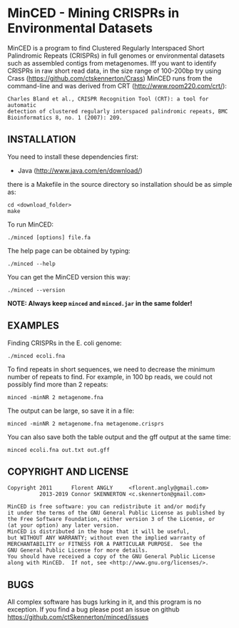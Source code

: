 # MinCED - Mining CRISPRs in Environmental Datasets


MinCED is a program to find Clustered Regularly Interspaced Short Palindromic
Repeats (CRISPRs) in full genomes or environmental datasets such as assembled
contigs from metagenomes. Iff you want to identify CRISPRs in raw short read 
data, in the size range of 100-200bp try using Crass (https://github.com/ctskennerton/Crass)
MinCED runs from the command-line and was derived from CRT (http://www.room220.com/crt/):
  
    Charles Bland et al., CRISPR Recognition Tool (CRT): a tool for automatic
    detection of clustered regularly interspaced palindromic repeats, BMC
    Bioinformatics 8, no. 1 (2007): 209.


## INSTALLATION

You need to install these dependencies first:
  * Java (http://www.java.com/en/download/)

there is a Makefile in the source directory so installation should be as simple as:

    cd <download_folder>
    make

To run MinCED:

    ./minced [options] file.fa

The help page can be obtained by typing:

    ./minced --help

You can get the MinCED version this way:

    ./minced --version

**NOTE: Always keep `minced` and `minced.jar` in the same folder!**

## EXAMPLES

Finding CRISPRs in the E. coli genome:

    ./minced ecoli.fna

To find repeats in short sequences, we need to decrease the minimum number of
repeats to find. For example, in 100 bp reads, we could not possibly find more
than 2 repeats:

    minced -minNR 2 metagenome.fna

The output can be large, so save it in a file:

    minced -minNR 2 metagenome.fna metagenome.crisprs

You can also save both the table output and the gff output at the same
time:

    minced ecoli.fna out.txt out.gff

## COPYRIGHT AND LICENSE

```
Copyright 2011      Florent ANGLY     <florent.angly@gmail.com>
          2013-2019 Connor SKENNERTON <c.skennerton@gmail.com>

MinCED is free software: you can redistribute it and/or modify
it under the terms of the GNU General Public License as published by
the Free Software Foundation, either version 3 of the License, or
(at your option) any later version.
MinCED is distributed in the hope that it will be useful,
but WITHOUT ANY WARRANTY; without even the implied warranty of
MERCHANTABILITY or FITNESS FOR A PARTICULAR PURPOSE.  See the
GNU General Public License for more details.
You should have received a copy of the GNU General Public License
along with MinCED.  If not, see <http://www.gnu.org/licenses/>.
```

## BUGS

All complex software has bugs lurking in it, and this program is no exception.
If you find a bug please post an issue on github https://github.com/ctSkennerton/minced/issues
